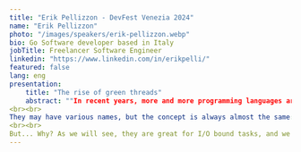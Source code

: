 ```yaml
---
title: "Erik Pellizzon - DevFest Venezia 2024"
name: "Erik Pellizzon"
photo: "/images/speakers/erik-pellizzon.webp"
bio: Go Software developer based in Italy
jobTitle: Freelancer Software Engineer
linkedin: "https://www.linkedin.com/in/erikpelli/"
featured: false
lang: eng
presentation:
    title: "The rise of green threads"
    abstract: ""In recent years, more and more programming languages are introducing green threads internally, that is, a concurrency that is built by abstracting native OS threads using the language's runtime.
<br><br>
They may have various names, but the concept is always almost the same: coroutines, virtual threads (Java 1.19+), goroutines (Go), fibers (PHP), etc.
<br><br>
But... Why? As we will see, they are great for I/O bound tasks, and we will analyze the logic behind Go's implementation, which is one of the most mature.""
---
```









